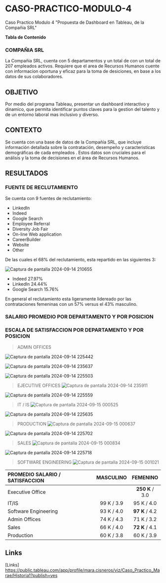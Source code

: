 # CASO-PRACTICO-MODULO-4
Caso Practico Modulo 4 "Propuesta de Dashboard en Tableau, de la Compañia SRL"

**Tabla de Contenido**


### COMPAÑIA SRL

La Compañia SRL, cuenta con 5 departamentos y un total de con un total de 207 empleados activos. Requiere que el area de Recursos Humanos cuente con informacion oportuna y eficaz para la toma de desiciones, en base a los datos de sus colaboradores.


## OBJETIVO
Por medio del programa Tableau, presentar un  dashboard interactivo y dinamico, que permita identificar puntos claves para la gestion del talento y de un entorno laboral mas inclusivo y diverso.


## CONTEXTO

Se cuenta con una base de datos  de la Compañía SRL, que incluye información detallada sobre la contratación, desempeño y caracteristicas demográficas de cada empleados . Estos datos son cruciales para el análisis y la toma de decisiones en el área de Recursos Humanos.


## RESULTADOS

### FUENTE DE RECLUTAMIENTO

Se cuenta con 9 fuentes de reclutamiento:

+ LinkedIn
+ Indeed
+ Google Search
+ Employee Referral
+ Diversity Job Fair
+ On-line Web application
+ CareerBuilder
+ Website
+ Other

De las cuales el 68% del reclutamiento, esta repartido en las siguientes 3:

![Captura de pantalla 2024-09-14 210655](https://github.com/user-attachments/assets/38889d7e-83b6-4cd8-8946-cb895d66a085)

+ Indeed 27.97% 
+ LinkedIn 24.44%
+ Google Search 15.76%

En general el reclutamiento esta ligeramente lidereado por las contrataciones femeninas con un 57% versus el 43% masculino.


### SALARIO PROMEDIO POR DEPARTAMENTO Y POR POSICION
### ESCALA DE SATISFACCION POR DEPARTAMENTO Y POR POSICION

> ADMIN OFFICES
>        
![Captura de pantalla 2024-09-14 225442](https://github.com/user-attachments/assets/fabd54be-34b5-4e71-875a-70d12e8a3880)
>
>            
![Captura de pantalla 2024-09-14 235637](https://github.com/user-attachments/assets/eb72e394-d4e5-48f8-b5c3-873720f8d677)
>
>          




![Captura de pantalla 2024-09-14 225503](https://github.com/user-attachments/assets/d0b0df88-e742-454b-b7c9-d66b97a63eaa)
> EJECUTIVE OFFICES
![Captura de pantalla 2024-09-14 235911](https://github.com/user-attachments/assets/9dbd36d9-cab5-4840-b08b-9840b4dd39b4)



![Captura de pantalla 2024-09-14 225559](https://github.com/user-attachments/assets/e51d74ff-8402-4bf3-89f8-0fde74c21cf1)
> IT / IS
![Captura de pantalla 2024-09-15 000525](https://github.com/user-attachments/assets/3a7240d9-0a12-4d6e-b138-8338abc5aef0)



![Captura de pantalla 2024-09-14 225635](https://github.com/user-attachments/assets/4a1e9c6f-11c3-4ddf-a995-d5d716fd23be)
> PRODUCTION
![Captura de pantalla 2024-09-15 000637](https://github.com/user-attachments/assets/539dfadd-55b1-4e0b-8a07-8cbe6e1110a5)



![Captura de pantalla 2024-09-14 225702](https://github.com/user-attachments/assets/7552b565-6f7d-47b1-ac67-a082fe84420a)
> SALES
![Captura de pantalla 2024-09-15 000834](https://github.com/user-attachments/assets/f9ccb280-4593-4f8a-a973-fb975759f743)



![Captura de pantalla 2024-09-14 225718](https://github.com/user-attachments/assets/bf04d606-f650-4cdb-88be-31b2eac471e4)
> SOFTWARE ENGINEERING
![Captura de pantalla 2024-09-15 001021](https://github.com/user-attachments/assets/382bd925-1e0f-4960-b8eb-0558dbc08f7b)




| PROMEDIO SALARIO / SATISFACCION | MASCULINO | FEMENINO
| :--------- | :-----:| :--------:
| Executive Office  |  | **250 K** / 3.0
| IT/IS     | 99 K / 3.9 | 95 K / 4.0
| Software Engineering    | 93 K / 4.0 | **97 K** / 4.2
| Admin Offices | 74 K / 4.3 | 71 K / 3.2
| Sales | 66 K / 4.0 | **72 K** / 4.1
| Production | 60 K / 3.8 | 60 K / 3.9


## Links

[Links]
https://public.tableau.com/app/profile/mara.cisneros/viz/Caso_Practico_Marae/Historia1?publish=yes

